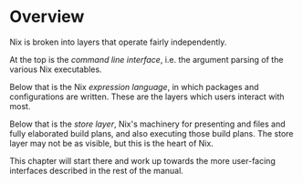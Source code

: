 # Overview

Nix is broken into layers that operate fairly independently.

At the top is the *command line interface*, i.e. the argument parsing of the various Nix executables.

Below that is the Nix *expression language*, in which packages and configurations are written.
These are the layers which users interact with most.

Below that is the *store layer*, Nix's machinery for presenting and files and fully elaborated build plans, and also executing those build plans.
The store layer may not be as visible, but this is the heart of Nix.

This chapter will start there and work up towards the more user-facing interfaces described in the rest of the manual.
